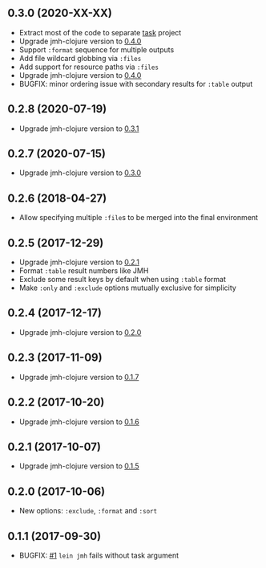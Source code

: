 ## 0.3.0 (2020-XX-XX)

* Extract most of the code to separate [task][task] project
* Upgrade jmh-clojure version to [0.4.0][jmh]
* Support `:format` sequence for multiple outputs
* Add file wildcard globbing via `:files`
* Add support for resource paths via `:files`
* Upgrade jmh-clojure version to [0.4.0][jmh]
* BUGFIX: minor ordering issue with secondary results for `:table` output

## 0.2.8 (2020-07-19)

* Upgrade jmh-clojure version to [0.3.1][jmh]

## 0.2.7 (2020-07-15)

* Upgrade jmh-clojure version to [0.3.0][jmh]

## 0.2.6 (2018-04-27)

* Allow specifying multiple `:file`s to be merged into the final environment

## 0.2.5 (2017-12-29)

* Upgrade jmh-clojure version to [0.2.1][jmh]
* Format `:table` result numbers like JMH
* Exclude some result keys by default when using `:table` format
* Make `:only` and `:exclude` options mutually exclusive for simplicity

## 0.2.4 (2017-12-17)

* Upgrade jmh-clojure version to [0.2.0][jmh]

## 0.2.3 (2017-11-09)

* Upgrade jmh-clojure version to [0.1.7][jmh]

## 0.2.2 (2017-10-20)

* Upgrade jmh-clojure version to [0.1.6][jmh]

## 0.2.1 (2017-10-07)

* Upgrade jmh-clojure version to [0.1.5][jmh]

## 0.2.0 (2017-10-06)

* New options: `:exclude`, `:format` and `:sort`

## 0.1.1 (2017-09-30)

* BUGFIX: [#1][issue1] `lein jmh` fails without task argument



[issue1]:  https://github.com/jgpc42/lein-jmh/issues/1
[jmh]:     https://github.com/jgpc42/jmh-clojure/blob/master/CHANGELOG.md
[task]:    https://github.com/jgpc42/lein-jmh/tree/master/task
